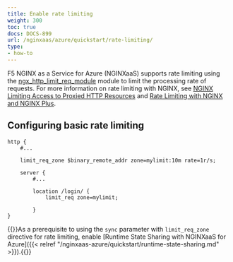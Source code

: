 ```yaml
---
title: Enable rate limiting
weight: 300
toc: true
docs: DOCS-899
url: /nginxaas/azure/quickstart/rate-limiting/
type:
- how-to
---
```


F5 NGINX as a Service for Azure (NGINXaaS) supports rate limiting using the [ngx_http_limit_req_module](https://nginx.org/en/docs/http/ngx_http_limit_req_module.html) module to limit the processing rate of requests. For more information on rate limiting with NGINX, see [NGINX Limiting Access to Proxied HTTP Resources](https://docs.nginx.com/nginx/admin-guide/security-controls/controlling-access-proxied-http/) and [Rate Limiting with NGINX and NGINX Plus](https://www.nginx.com/blog/rate-limiting-nginx/).

## Configuring basic rate limiting

```nginx
http {
    #...

    limit_req_zone $binary_remote_addr zone=mylimit:10m rate=1r/s;

    server {
        #...

        location /login/ {
            limit_req zone=mylimit;

        }
}
```

{{<note>}}As a prerequisite to using the `sync` parameter with `limit_req_zone` directive for rate limiting, enable [Runtime State Sharing with NGINXaaS for Azure]({{< relref "/nginxaas-azure/quickstart/runtime-state-sharing.md" >}}).{{</note>}}
